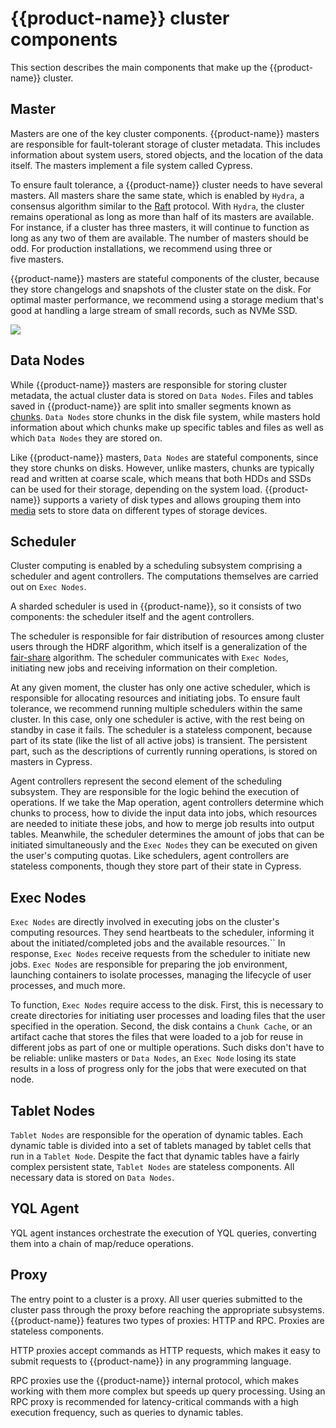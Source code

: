 # {{product-name}} сluster components

This section describes the main components that make up the {{product-name}} cluster.

## Master

Masters are one of the key cluster components. {{product-name}} masters are responsible for fault-tolerant storage of cluster metadata. This includes information about system users, stored objects, and the location of the data itself. The masters implement a file system called Cypress.

To ensure fault tolerance, a {{product-name}} cluster needs to have several masters. All masters share the same state, which is enabled by `Hydra`, a consensus algorithm similar to the [Raft](https://raft.github.io/) protocol. With `Hydra`, the cluster remains operational as long as more than half of its masters are available. For instance, if a cluster has three masters, it will continue to function as long as any two of them are available. The number of masters should be odd. For production installations, we recommend using three or five masters.

{{product-name}} masters are stateful components of the cluster, because they store changelogs and snapshots of the cluster state on the disk. For optimal master performance, we recommend using a storage medium that's good at handling a large stream of small records, such as NVMe SSD.

![](../../../images/yt_cluster_components.png)

## Data Nodes

While {{product-name}} masters are responsible for storing cluster metadata, the actual cluster data is stored on `Data Nodes`. Files and tables saved in {{product-name}} are split into smaller segments known as [chunks](../../user-guide/storage/chunks.md). `Data Nodes` store chunks in the disk file system, while masters hold information about which chunks make up specific tables and files as well as which `Data Nodes` they are stored on.

Like {{product-name}} masters, `Data Nodes` are stateful components, since they store chunks on disks. However, unlike masters, chunks are typically read and written at coarse scale, which means that both HDDs and SSDs can be used for their storage, depending on the system load. {{product-name}} supports a variety of disk types and allows grouping them into [media](../../user-guide/storage/media.md) sets to store data on different types of storage devices.

## Scheduler

Cluster computing is enabled by a scheduling subsystem comprising a scheduler and agent controllers. The computations themselves are carried out on `Exec Nodes`.

A sharded scheduler is used in {{product-name}}, so it consists of two components: the scheduler itself and the agent controllers.

The scheduler is responsible for fair distribution of resources among cluster users through the HDRF algorithm, which itself is a generalization of the [fair-share](https://en.wikipedia.org/wiki/Fair-share_scheduling) algorithm. The scheduler communicates with `Exec Nodes`, initiating new jobs and receiving information on their completion.

At any given moment, the cluster has only one active scheduler, which is responsible for allocating resources and initiating jobs. To ensure fault tolerance, we recommend running multiple schedulers within the same cluster. In this case, only one scheduler is active, with the rest being on standby in case it fails. The scheduler is a stateless component, because part of its state (like the list of all active jobs) is transient. The persistent part, such as the descriptions of currently running operations, is stored on masters in Cypress.

Agent controllers represent the second element of the scheduling subsystem. They are responsible for the logic behind the execution of operations. If we take the Map operation, agent controllers determine which chunks to process, how to divide the input data into jobs, which resources are needed to initiate these jobs, and how to merge job results into output tables. Meanwhile, the scheduler determines the amount of jobs that can be initiated simultaneously and the `Exec Nodes` they can be executed on given the user's computing quotas. Like schedulers, agent controllers are stateless components, though they store part of their state in Cypress.

## Exec Nodes

`Exec Nodes` are directly involved in executing jobs on the cluster's computing resources. They send heartbeats to the scheduler, informing it about the initiated/completed jobs and the available resources.`` In response, `Exec Nodes` receive requests from the scheduler to initiate new jobs. `Exec Nodes` are responsible for preparing the job environment, launching containers to isolate processes, managing the lifecycle of user processes, and much more.

To function, `Exec Nodes` require access to the disk. First, this is necessary to create directories for initiating user processes and loading files that the user specified in the operation. Second, the disk contains a `Chunk Cache`, or an artifact cache that stores the files that were loaded to a job for reuse in different jobs as part of one or multiple operations. Such disks don't have to be reliable: unlike masters or `Data Nodes`, an `Exec Node` losing its state results in a loss of progress only for the jobs that were executed on that node.

## Tablet Nodes

`Tablet Nodes` are responsible for the operation of dynamic tables. Each dynamic table is divided into a set of tablets managed by tablet cells that run in a `Tablet Node`. Despite the fact that dynamic tables have a fairly complex persistent state, `Tablet Nodes` are stateless components. All necessary data is stored on `Data Nodes`.

## YQL Agent

YQL agent instances orchestrate the execution of YQL queries, converting them into a chain of map/reduce operations.

## Proxy

The entry point to a cluster is a proxy. All user queries submitted to the cluster pass through the proxy before reaching the appropriate subsystems. {{product-name}} features two types of proxies: HTTP and RPC. Proxies are stateless components.

HTTP proxies accept commands as HTTP requests, which makes it easy to submit requests to {{product-name}} in any programming language.

RPC proxies use the {{product-name}} internal protocol, which makes working with them more complex but speeds up query processing. Using an RPC proxy is recommended for latency-critical commands with a high execution frequency, such as queries to dynamic tables.


